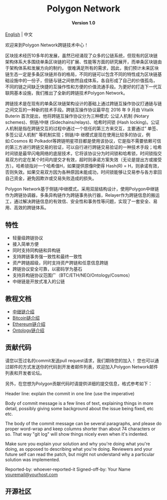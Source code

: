 <h1 align="center">Polygon Network</h1>
<h4 align="center">Version 1.0 </h4>

[English](README.md) | 中文

欢迎来到Polygon Network跨链技术中心！ 

区块技术经历10多年的发展，虽然已经涌现了众多的公链系统，但现有的区块链架构体系大多围绕单条区块链的可扩展、性能等方面的研究展开，而单条区块链由于架构体系和发展方向的制约，
很难满足所有的需求，因此，我们预计未来区块链生态一定是多条区块链并存的格局，不同的链可以包含不同的特性成为区块链基础设施中的一份子，但链与链之间依然自成体系，各自形成了自己的价值孤岛，
不同的链之间缺乏快捷的互操作性和方便的价值流通手段。为更好的打造下一代互联网基本设施，我们推出了全新的跨链技术Polygon Network。

跨链技术是在现有的单条区块链架构设计的基础上通过跨链互操作协议打通链与链之间交互的一种新的技术手段。跨链互操作协议最早在 2016 年 9 月由 Vitalik Buterin 首次提出，他将跨链互操作协议分为三种模式: 公证人机制 (Notary schemes)、侧链/中继 (Sidechains/relays)、哈希时间锁 (Hash locking)。公证人机制是指在跨链交互的过程中通过一个信任的第三方来交互，主要通过” 单签、多签公证人机制” 等机制实现；侧链/中 继模式是现在使用比较多的协议，例如:Cosmos 和 Polkadot等跨链明星项目都是使用该协议，它是指不需要依赖可信的第三方进行跨链交易的验证，可以自行进行跨链交易验证的一种技术手段；哈希时间锁是最早闪电网络的底层技术，它将该协议分为时间锁和哈希锁，时间锁指交易双方约定在某个时间内提交才有效，超时则承诺方案失效（无论是提出方或接受方）。哈希锁指对一个哈希值H，如果提供原像R使得 Hash(R) = H，则承诺有效，否则失效。如果交易双方因为各种原因未能成功，时间锁能够让交易参与各方拿回自己资金，避免因欺诈或交易失败造成的损失。

Polygon Network基于侧链/中继模式，采用双层结构设计，使用Polygon中继链作为跨链协调器，多条异构链作为跨链事务执行器，Relayer作为跨链信息的搬运工，通过解决跨链信息的有效信、安全性和事务性等问题，实现了一套安全、易用、高效的跨链体系。

## 特性
* 轻量级跨链协议
* 接入简单方便
* 同时支持同构链和异构链
* 支持跨链事务强一致性和最终一致性
* 资产跨链超级，同时支持资产跨链和任意信息跨链
* 跨链协议安全可靠，以密码学为基石
* 支持异构链协议范围广（BTC/ETH/NEO/Ontology/Cosmos）
* 中继链是开放式准入的公链

## 教程文档
* [中继链介绍](orchain/How_to_join_cross_chain_cn.md)
* [Bitcoin链介绍](btc/README_CN.md)
* [Ethereum链介绍](eth/README_CN.md)
* [Ontology链介绍](ont/README_CN.md)

## 贡献代码

请您以签过名的commit发送pull request请求，我们期待您的加入！
您也可以通过邮件的方式发送你的代码到开发者邮件列表，欢迎加入Polygon Network邮件列表和开发者论坛。

另外，在您想为Polygon贡献代码时请提供详细的提交信息，格式参考如下：

  Header line: explain the commit in one line (use the imperative)

  Body of commit message is a few lines of text, explaining things
  in more detail, possibly giving some background about the issue
  being fixed, etc etc.

  The body of the commit message can be several paragraphs, and
  please do proper word-wrap and keep columns shorter than about
  74 characters or so. That way "git log" will show things
  nicely even when it's indented.

  Make sure you explain your solution and why you're doing what you're
  doing, as opposed to describing what you're doing. Reviewers and your
  future self can read the patch, but might not understand why a
  particular solution was implemented.

  Reported-by: whoever-reported-it
  Signed-off-by: Your Name <youremail@yourhost.com>

## 开源社区



